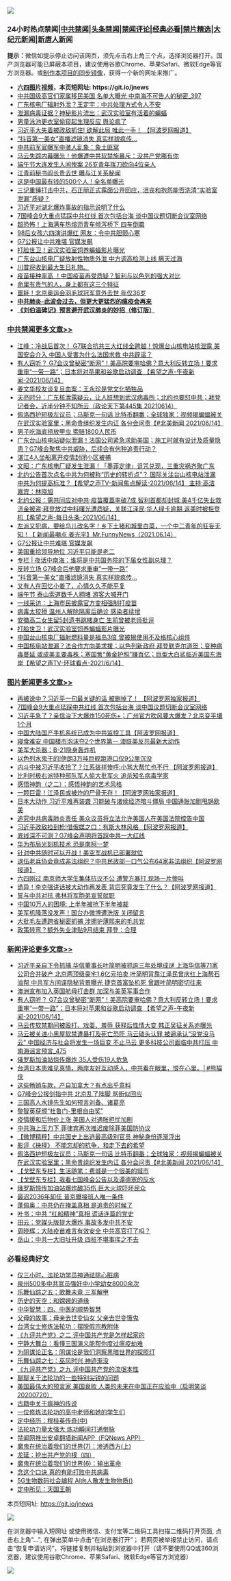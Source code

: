 ![](https://raw.githubusercontent.com/fqnews/bnews/master/64photo/fqnews-qr.jpg)

<div id="tt">
<h3>24小时热点禁闻|<a href="#%E4%B8%AD%E5%85%B1%E7%A6%81%E9%97%BB%E6%9B%B4%E5%A4%9A%E6%96%87%E7%AB%A0">中共禁闻</a>|<a href="#%E5%9B%BE%E7%89%87%E6%96%B0%E9%97%BB%E6%9B%B4%E5%A4%9A%E6%96%87%E7%AB%A0">头条禁闻</a>|<a href="#%E6%96%B0%E9%97%BB%E8%AF%84%E8%AE%BA%E6%9B%B4%E5%A4%9A%E6%96%87%E7%AB%A0">禁闻评论|<a href="#%E5%BF%85%E7%9C%8B%E7%BB%8F%E5%85%B8%E5%A5%BD%E6%96%87">经典必看|<a href="/video.md#%E7%A6%81%E7%89%87%E7%B2%BE%E9%80%89">禁片精选</a>|<a href="https://github.com/fqnews/djy/blob/master/gb/nf1351518.md#1">大纪元新闻</a>|<a href="https://github.com/fqnews/ntdtv/blob/master/gb/prog204.md#1">新唐人新闻</a></h3>
<div><b>提示：</b>微信如提示停止访问该网页，须先点击右上角三个点，选择浏览器打开。国产浏览器可能已屏蔽本项目，建议使用谷歌Chrome、苹果Safari、微软Edge等官方浏览器。或<a href="https://github.com/fqnews/bnews/blob/master/%E5%88%B6%E4%BD%9Cgit%E7%A6%81%E9%97%BB%E9%95%9C%E5%83%8F.md">制作本项目的同步镜像</a>，获得一个新的网址来推广。</div>
<ul>
<li><b><a href="http://d1.bdrive.tk/64.mp4" target="_blank">六四图片视频</a>，本页短网址: https://git.io/jnews</b></li>
<li><a href="/comments/20210614/1566413.md">中共国级高官们家属移民美国 名单大曝光 中南海不可告人的秘密_397</a></li>
<li><a href="/cnnews/20210614/1566521.md">广东核电厂辐射外泄？王定宇：中共处理方式令人不安</a></li>
<li><a href="/cbnews/20210614/1566552.md">泄漏病毒证据？神秘影片流出：武汉实验室有活着的蝙蝠</a></li>
<li><a href="/lifebaike/20210614/1566575.md">男童泳池更衣室偷窥起生理反应 舆论疯了</a></li>
<li><a href="/cnnews/20210614/1566456.md">习近平大失着被政敌抓住! 欲解此局 唯此一手！ 【阿波罗网报道】</a></li>
<li><a href="/cbnews/20210615/1566842.md">“抖音第一美女”直播滤镜消失 真实样貌疯传…</a></li>
<li><a href="/cbnews/20210614/1566619.md">中共前军官曝军中骇人乱象：象土匪窝</a></li>
<li><a href="/cnnews/20210615/1566836.md">马云失踪内幕曝光！他爆遭中共软禁施暴斥：没共产党哪有你</a></li>
<li><a href="/cnnews/20210614/1566659.md">端午节大连发生人间惨案 26岁青年挥刀砍向4位亲人</a></li>
<li><a href="/cnnews/20210614/1566542.md">江青前秘书阎长贵去世 曝与江关系秘闻</a></li>
<li><a href="/finance/20210614/1566747.md">这是中国最有钱的500个人！全名单曝光</a></li>
<li><a href="/bannedvideo/20210615/1566915.md">三记重锤打击中共，石正丽正式露面公开回应，沮丧和抱怨能否洗清“实验室泄漏”质疑？</a></li>
<li><a href="/cnnews/20210615/1566837.md">习近平对湖北爆炸事故的指示说明了什么</a></li>
<li><a href="/topimagenews/20210614/1566582.md">7国峰会9大重点猛踩中共红线 首次包括台海 谈中国议题切断会议室网络</a></li>
<li><a href="/cbnews/20210614/1566452.md">超恐怖！上海满车热熔沥青车倾泻桥下 四车倒霉</a></li>
<li><a href="/cbnews/20210614/1566638.md">98后女孩六四演讲爆红 网友：令中共胆颤心寒</a></li>
<li><a href="/cbnews/20210615/1566908.md">G7公报让中共难堪 官媒发飙</a></li>
<li><a href="/cbnews/20210615/1566792.md">打脸世卫！武汉实验室饲养蝙蝠影片曝光</a></li>
<li><a href="/cnnews/20210614/1566554.md">广东台山核电厂疑放射性物质外泄 中方调高检测上线 瞒天过海</a></li>
<li><a href="/comments/20210614/1566596.md">川普将收到最大生日礼物。</a></li>
<li><a href="/cnnews/20210614/1566566.md">疫苗接种率高 ！中国疫苗再受质疑？智利与以色列的强大对比</a></li>
<li><a href="/lifebaike/20210614/1566426.md">命里有贵气的人，身上都有这三个特征</a></li>
<li><a href="/sports/20210615/1566910.md">噩耗！北京奥运会羽毛球冠军意外去世 年仅36岁</a></li>
<li><b><a href="/comments/20200211/1275071.md" target="_blank">中共肺炎-此波会过去，但更大更猛烈的瘟疫会再来</a></b></li>
<li><b><a href="/comments/20200207/1272816.md" target="_blank">《刘伯温碑记》预言避开武汉肺炎的妙招（修订版）</a></b></li>
</ul>
</div>

<div class="catlist">
<h3><a href="/cbnews/" target="_blank">中共禁闻</a><span><a href="/cbnews/" target="_blank" rel="nofollow">更多文章>></a></span></h3>
<ul>
<li><a href="/cbnews/20210615/1567114.md" target="_blank">江峰：冷战后首次！ G7联合抗共三大红线全跨越！惊爆台山核电站核泄露 美国安会介入 中国人受害为什么法国求救 中共辟谣？</a></li>
<li><a href="/comments/20210615/1567097.md" target="_blank">有人窃听？ G7会议曾秘密“断网”！美高院要审哈佛？意大利反转立场！要求重审“一带一路”；日本将对苹果和谷歌启动调查 【希望之声-午夜新闻-2021/06/14】</a></li>
<li><a href="/cbnews/20210615/1567086.md" target="_blank">姜文华校友谈复旦血案：王永珍是党文化牺牲品</a></li>
<li><a href="/cbnews/20210615/1567047.md" target="_blank">天亮时分：广东核泄露疑云，让人联想到武汉病毒所；北约也要怼中共；拜登记者会，近半分钟不知所云（政论天下第445集 20210614）</a></li>
<li><a href="/comments/20210615/1567032.md" target="_blank">佩洛西护短极左议员；马斯克一句话 比特币翻番；全球独家：视频揭蝙蝠被关在武汉实验室里；黑命贵组织发生内讧 各分会问责【#北美新闻 2021/06/14】</a></li>
<li><a href="/cbnews/20210615/1566983.md" target="_blank">男子吃海底捞放甲虫 索赔1800人民币</a></li>
<li><a href="/comments/20210615/1566977.md" target="_blank">广东台山核电站疑似泄漏！法国公司紧急求助美国；施工时就有设计及质量隐患？G7峰会聚焦中共威胁，后续会有何种追责行动？</a></li>
<li><a href="/cbnews/20210615/1566947.md" target="_blank">湛江4人坐船离开疫情封闭小区被捕</a></li>
<li><a href="/cbnews/20210615/1566946.md" target="_blank">文昭：广东核电厂疑发生泄漏！「墨菲定律」诅咒兑现，三重灾祸齐聚广东</a></li>
<li><a href="/comments/20210615/1566930.md" target="_blank">北约公告首次点名中共为何被称“历史的转折点”？ 国际关注台山核电站泄漏   中共为何提高标准？【希望之声TV-新闻焦点解读-2021/06/14】 主持:高洁  嘉宾：林晓旭</a></li>
<li><a href="/comments/20210615/1566929.md" target="_blank">北约公报：需共同应对中共;疫苗覆蓋率破7成 智利首都却封城;美4千亿失业救济金被盗;拜登放过中科曙光遭质疑，关联江泽民;华人绿卡逾期 返美时被拒登机【希望之声-每日头条-2021/06/14】</a></li>
<li><a href="/comments/20210615/1566919.md" target="_blank">左派又犯病，要给鸟儿改名字！乡下土猪和城里白菜，一个中二青年的狂妄无知！【 新闻最嘲点 姜光宇】Mr.FunnyNews（2021.06.14）‬</a></li>
<li><a href="/cbnews/20210615/1566908.md" target="_blank">G7公报让中共难堪 官媒发飙</a></li>
<li><a href="/cbnews/20210615/1566855.md" target="_blank">美国重拾领导地位 习近平只能是老二</a></li>
<li><a href="/cbnews/20210615/1566847.md" target="_blank">专栏 | 夜话中南海：谁将是中共国务院的下届女性副总理？</a></li>
<li><a href="/cbnews/20210615/1566843.md" target="_blank">反转立场 G7峰会后他要求重审“一带一路”</a></li>
<li><a href="/cbnews/20210615/1566842.md" target="_blank">“抖音第一美女”直播滤镜消失 真实样貌疯传…</a></li>
<li><a href="/cbnews/20210615/1566841.md" target="_blank">又有人在回忆小姜了，心情久久不能平复</a></li>
<li><a href="/cbnews/20210615/1566830.md" target="_blank">端午节 泰山索道数千人拥堵 游客大喊开门</a></li>
<li><a href="/cbnews/20210615/1566829.md" target="_blank">一线采访：上海市民披露官方变相强制打疫苗</a></li>
<li><a href="/cbnews/20210615/1566825.md" target="_blank">病毒太狡猾 温州人解除隔离后确诊 感染者续增</a></li>
<li><a href="/cbnews/20210615/1566824.md" target="_blank">安徽高二女生留5封遗书跳楼身亡 生前曾被老师批评</a></li>
<li><a href="/cbnews/20210615/1566792.md" target="_blank">打脸世卫！武汉实验室饲养蝙蝠影片曝光</a></li>
<li><a href="/cbnews/20210615/1566778.md" target="_blank">中国台山核电厂辐射燃料量是福岛3倍 曾被揭使用不及格核心组件</a></li>
<li><a href="/comments/20210615/1566771.md" target="_blank">中国核电站泄漏？法合作方向美求援；以色列新政府 拜登默克尔道贺；变种病毒蔓延 或成美主要毒株；塞国售“黄金护照”赚百亿；巨型大白鲨临近美国东海岸【希望之声TV-环球看点-2021/6/14】</a></li>

</ul>
</div>
<div class="catlist">
<h3><a href="/topimagenews/" target="_blank">图片新闻</a><span><a href="/topimagenews/" target="_blank" rel="nofollow">更多文章>></a></span></h3>
<ul>
<li><a href="/topimagenews/20210615/1567099.md" target="_blank">再被说中？习近平一句最关键的话 被删掉了！ 【阿波罗网独家报道】</a></li>
<li><a href="/topimagenews/20210614/1566582.md" target="_blank">7国峰会9大重点猛踩中共红线 首次包括台海 谈中国议题切断会议室网络</a></li>
<li><a href="/topimagenews/20210614/1566288.md" target="_blank">习近平急了？亲信治下大爆炸150死伤+；广州官方吹风要大爆发？北京变平壤1个月</a></li>
<li><a href="/topimagenews/20210614/1566204.md" target="_blank">中国大陆国产手机系统已成为中共监控工具【阿波罗网报道】</a></li>
<li><a href="/topimagenews/20210614/1566191.md" target="_blank">寝食难安 中国楼市泡沫夺2个世界第一 澳联美反共最新大动作</a></li>
<li><a href="/topimagenews/20210613/1565974.md" target="_blank">美军大杀器：B-21隐身轰炸机</a></li>
<li><a href="/topimagenews/20210613/1565965.md" target="_blank">以色列水鬼干的!伊朗3万吨巨舰距港口仅9公里沉没</a></li>
<li><a href="/topimagenews/20210613/1565945.md" target="_blank">内斗中被习近平收拾了？江系装样惨呼:小骂大帮忙也不行 【阿波罗网报道】</a></li>
<li><a href="/topimagenews/20210613/1565758.md" target="_blank">比利时极右派特种部队军人偷大批军火 追杀知名病毒学家</a></li>
<li><a href="/comments/20210612/1565472.md" target="_blank">感悟神韵（之二）：感悟神韵的艺术风格</a></li>
<li><a href="/topimagenews/20210612/1565301.md" target="_blank">一颗巨雷！江泽民或被炸的尸骨无存！【阿波罗网独家报道】</a></li>
<li><a href="/topimagenews/20210611/1564833.md" target="_blank">日本大动作 习近平难再装聋 习能破与诸侯经济暗斗僵局 中国通胀加剧甩锅欧美</a></li>
<li><a href="/topimagenews/20210611/1564685.md" target="_blank">追究中共病毒肺炎责任 美众议员将立法允许美国人在美国法院控告中国</a></li>
<li><a href="/topimagenews/20210611/1564647.md" target="_blank">习近平政敌捡到枪!借俄媒之口：有斯大林风格 【阿波罗网报道】</a></li>
<li><a href="/topimagenews/20210609/1563248.md" target="_blank">底线深不可测？G7峰会声明将首踩中共一大红线</a></li>
<li><a href="/topimagenews/20210609/1563122.md" target="_blank">华为布局光刻机技术 恐是南柯一梦</a></li>
<li><a href="/topimagenews/20210608/1562813.md" target="_blank">针对中共随时可以开战！美空军战机已部署就位</a></li>
<li><a href="/topimagenews/20210608/1562650.md" target="_blank">退伍老兵协会竟成非法组织？中共民政部一口气公布64家非法组织【阿波罗网报道】</a></li>
<li><a href="/topimagenews/20210608/1562320.md" target="_blank">六四刚过 南京师大学生集体抗议不公 遭警方暴打 现场一片惨叫</a></li>
<li><a href="/topimagenews/20210608/1562319.md" target="_blank">诡异！李克强讲话被大动作再发表 背后究竟发生了什么？【阿波罗网报道】</a></li>
<li><a href="/topimagenews/20210608/1562318.md" target="_blank">誓与中共对抗 弗林将军胞弟宣誓就职</a></li>
<li><a href="/topimagenews/20210608/1562317.md" target="_blank">中国10万人的困境: 上半年被抢下半年被裁</a></li>
<li><a href="/topimagenews/20210608/1562316.md" target="_blank">美军机降落没发声！国台办微博遭洗版 关闭留言</a></li>
<li><a href="/topimagenews/20210608/1562315.md" target="_blank">大批毛左遭跨省秘密抓捕 涉拥护薄熙来的毛共党</a></li>
<li><a href="/topimagenews/20210608/1562314.md" target="_blank">政策转弯？额外失业津贴9月结束 拜登：合理</a></li>

</ul>
</div>
<div class="catlist">
<h3><a href="/comments/" target="_blank">新闻评论</a><span><a href="/comments/" target="_blank" rel="nofollow">更多文章>></a></span></h3>
<ul>
<li><a href="/comments/20210615/1567113.md" target="_blank">习近平亲自下令抓捕 华信董事长叶简明被抓逾三年处境成谜 上海华信等71家公司合并破产 北京两顶级豪宅1.6亿元拍卖 叶简明背靠江泽民曾庆红上海帮石油帮 中共军方间谍隐秘背景曝光 捷克首富坠机死 曾跟叶简明密切往来</a></li>
<li><a href="/comments/20210615/1567112.md" target="_blank">澳洲宣布加入英国航母打击群 加深与美英军事合作</a></li>
<li><a href="/comments/20210615/1567097.md" target="_blank">有人窃听？ G7会议曾秘密“断网”！美高院要审哈佛？意大利反转立场！要求重审“一带一路”；日本将对苹果和谷歌启动调查 【希望之声-午夜新闻-2021/06/14】</a></li>
<li><a href="/comments/20210615/1567096.md" target="_blank">马云传软禁期间被殴打、戏耍、羞辱 获释后性情大变 韩正吴征关系亦曝光</a></li>
<li><a href="/comments/20210615/1567094.md" target="_blank">马云被关进小黑屋软禁遭暴打及死亡恐吓 马云磕头认罪 被逼承认“没党没马云” 中国经济与社会将发生一场巨变 不止马云 更多科技公司面临中共打压 中南海谣言预言_475</a></li>
<li><a href="/comments/20210615/1567092.md" target="_blank">俄罗斯加油站惊传爆炸 35人受伤19人危急</a></li>
<li><a href="/comments/20210615/1567091.md" target="_blank">台湾日本患难见真情，两岸友好互动感人，中共看在眼里，恨在心里。│#熊猫侠</a></li>
<li><a href="/comments/20210615/1567059.md" target="_blank">这些畅销车款，产自加拿大？有点出乎意料</a></li>
<li><a href="/comments/20210615/1567051.md" target="_blank">G7峰会公报剑指中共 北京乱了阵脚 骂街似回应</a></li>
<li><a href="/comments/20210615/1567050.md" target="_blank">三国高人水镜先生如何预言刘备、诸葛亮</a></li>
<li><a href="/comments/20210615/1567049.md" target="_blank">黎智英获颁“杜鲁门-里根自由奖”</a></li>
<li><a href="/comments/20210615/1567048.md" target="_blank">疫情缓和后物价上涨 美国人对通胀担忧加剧</a></li>
<li><a href="/comments/20210615/1567044.md" target="_blank">中共海上压力下 菲律宾再次推迟废除菲美国防协议</a></li>
<li><a href="/comments/20210615/1567037.md" target="_blank">【微博精粹】中共国史上出逃最高级别官员 神秘身份逐渐浮出</a></li>
<li><a href="/comments/20210615/1567036.md" target="_blank">影评《抉择》 不能忘却的抗争，和走下去的希望</a></li>
<li><a href="/comments/20210615/1567032.md" target="_blank">佩洛西护短极左议员；马斯克一句话 比特币翻番；全球独家：视频揭蝙蝠被关在武汉实验室里；黑命贵组织发生内讧 各分会问责【#北美新闻 2021/06/14】</a></li>
<li><a href="/comments/20210615/1567015.md" target="_blank">【戈壁东专栏】生活随笔：费城是一个很美的城市</a></li>
<li><a href="/comments/20210615/1567012.md" target="_blank">【戈壁东专栏】我看七国峰会公告以及谭德塞的反水</a></li>
<li><a href="/comments/20210615/1567010.md" target="_blank">俄罗斯惊传加油站爆炸酿35伤 巨大火球吓坏民众</a></li>
<li><a href="/comments/20210615/1567008.md" target="_blank">最迟2036年卸任 普京曝接班人唯一条件</a></li>
<li><a href="/comments/20210615/1567007.md" target="_blank">蓬佩奥：中共仍在掩盖真相 是追责的时候了</a></li>
<li><a href="/comments/20210615/1567005.md" target="_blank">叶书：中共 “红船精神”真相 谎话连篇的党史</a></li>
<li><a href="/comments/20210615/1567004.md" target="_blank">田云：党媒头版提大爆炸 事故多发中共不安</a></li>
<li><a href="/comments/20210615/1567003.md" target="_blank">周晓辉：大陆疫苗难言有效安全 中共高官打了吗？</a></li>
<li><a href="/comments/20210615/1567002.md" target="_blank">岳山：中共一大旧址升级 四桩不堪事挥之不去</a></li>

</ul>
</div>

<div class="catlist">
<h3>必看经典好文</h3>
<ul>
<li><a href="/health/20170626/780270.md" target="_blank">仅三小时，法轮功学员神通祛除心脏病</a></li>
<li><a href="/comments/20200704/783272.md" target="_blank">泉州500多中共官员强奸中小学幼女8000余次</a></li>
<li><a href="/tculture/20170715/791820.md" target="_blank">乐舞仙踪之五：歌舞未竟 三军解甲</a></li>
<li><a href="/cbnews/20190219/1083302.md" target="_blank">历史的天空：和嫦娥的道缘</a></li>
<li><a href="/comments/20200605/783247.md" target="_blank">中华智慧：四、中医的顺势智慧</a></li>
<li><a href="/cbnews/20210507/1541162.md" target="_blank">父母的故事：母亲去世变仙女 父亲去世变饿鬼</a></li>
<li><a href="/cbnews/20200610/1342772.md" target="_blank">台湾女士修炼法轮功：摆脱假宗教附体</a></li>
<li><a href="/bookonline/20131116/201055.md" target="_blank">《九评共产党》之二 评中国共产党是怎样起家的</a></li>
<li><a href="/comments/20200527/1273654.md" target="_blank">宁静大舞台：看懂三国演义能帮你度过瘟疫劫难</a></li>
<li><a href="/comments/20201031/1423298.md" target="_blank">为阴谋论正名：阴谋论是我们洞察黑暗世界的探照灯</a></li>
<li><a href="/tculture/20190101/792550.md" target="_blank">乐舞仙踪之七：巫风时兴 神迹渐没</a></li>
<li><a href="/bookonline/20131116/201045.md" target="_blank">《九评共产党》之九 评中国共产党的流氓本性</a></li>
<li><a href="/comments/20190417/1114875.md" target="_blank">聊聊关于法轮功的一些特别尖锐的问题</a></li>
<li><a href="/bannedvideo/20210227/1495046.md" target="_blank">美国最伟大的预言家 美国衰败 人类的未来在中国正在应验中（启明笑谈20200720）</a></li>
<li><a href="/ccpdope/20200531/1337409.md" target="_blank">古籍中关于瘟神的传说</a></li>
<li><a href="/cbnews/20200702/1354550.md" target="_blank">一位修炼法轮功的高中老师和她的学生们</a></li>
<li><a href="/tculture/xiulian/20151105/467870.md" target="_blank">定中经历：穆桂英传奇(中)</a></li>
<li><a href="/cbnews/20200816/1381005.md" target="_blank">法轮功力量太强大 炼功瞬间打通带脉</a></li>
<li><a href="/comments/20200503/1322531.md" target="_blank">禁闻网推出安卓翻墙新闻APP（FQNews APP）</a></li>
<li><a href="/topimagenews/20180527/948369.md" target="_blank">魔鬼在统治着我们的世界(7)：渗透西方(上)</a></li>
<li><a href="/comments/20200930/1405812.md" target="_blank">龙延：挖出共产党的根（四）</a></li>
<li><a href="/topimagenews/20180524/947358.md" target="_blank">魔鬼在统治着我们的世界(6)：输出革命</a></li>
<li><a href="/comments/20200707/1357090.md" target="_blank">念这个口诀 真的有助打败中共病毒</a></li>
<li><a href="/topimagenews/20200527/1335347.md" target="_blank">5G生物数码社会编程 AI向人散发生物物质()</a></li>
<li><a href="/tculture/xiulian/20151111/470021.md" target="_blank">定中所见：天国王朝</a></li>

</ul>
</div>

本页短网址: https://git.io/jnews

![](https://raw.githubusercontent.com/fqnews/bnews/master/64photo/fqnews-qr.jpg)

在浏览器中输入短网址 或使用微信、支付宝等二维码工具扫描二维码打开页面, 点击右上角"...", 在弹出菜单中点击“在浏览器打开”； 若网页被举报禁止访问，请点击“恢复申请访问”，将链接复制并粘贴到浏览器中打开（请不要使用QQ或360浏览器，建议使用谷歌Chrome、苹果Safari、微软Edge等官方浏览器）

![](https://raw.githubusercontent.com/fqnews/bnews/master/64photo/wx.jpg)